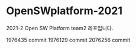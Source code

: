 # OpenSWplatform-2021
2021-2 Open SW Platform team2 레포입니다.

1976435 commit
1976129 commit
2076256 commit
